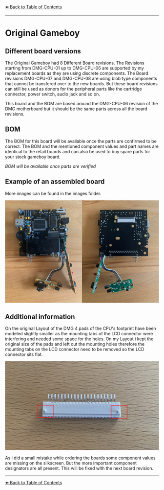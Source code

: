 [:arrow_left: Back to Table of Contents](/../../)

---

# Original Gameboy

## Different board versions
The Original Gameboy had 8 Different Board revisions. 
The Revisions starting from DMG-CPU-01 up to DMG-CPU-06 are supported by my replacement boards as they are using discrete components.
The Board revisions DMG-CPU-07 and DMG-CPU-08 are using blob type components that cannot be transfered over to the new boards.
But these board revisions can still be used as donors for the peripheral parts like the cartridge connector, power switch, audio jack and so on.

This board and the BOM are based around the DMG-CPU-06 revision of the DMG motherboard but it should be the same parts across all the board revisions.

## BOM

The BOM for this board will be available once the parts are confirmed to be correct. The BOM and the mentioned component values and part names are identical to the retail boards and can also be used to buy spare parts for your stock gameboy board.

*BOM will be available once parts are verified*

## Example of an assembled board
More images can be found in the images folder.

![](/DMG/Images/DMG_Boards.jpg) 

## Additional information

On the original Layout of the DMG 4 pads of the CPU's footprint have been modeled slightly smaller as the mounting tabs of the LCD connector were interfering and needed some space for the holes.
On my Layout i kept the original size of the pads and left out the mounting holes therefore the mounting tabs on the LCD connector need to be removed so the LCD connector sits flat.

![](/DMG/Images/IMG_97191.jpg) 

As i did a small mistake while ordering the boards some component values are missing on the silkscreen.
But the more important component designators are all present. This will be fixed with the next board revision.

---
[:arrow_left: Back to Table of Contents](/../../)
